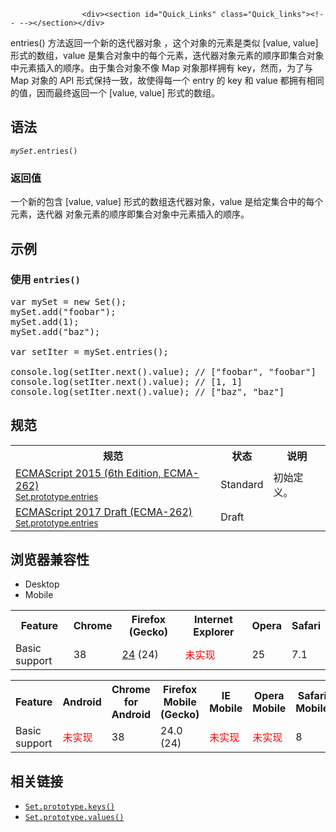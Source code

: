 
                
                  
                    <div><section id="Quick_Links" class="Quick_links"><!-- --></section></div>

<p>entries() &#x65B9;&#x6CD5;&#x8FD4;&#x56DE;&#x4E00;&#x4E2A;&#x65B0;&#x7684;&#x8FED;&#x4EE3;&#x5668;&#x5BF9;&#x8C61; &#xFF0C;&#x8FD9;&#x4E2A;&#x5BF9;&#x8C61;&#x7684;&#x5143;&#x7D20;&#x662F;&#x7C7B;&#x4F3C; [value, value] &#x5F62;&#x5F0F;&#x7684;&#x6570;&#x7EC4;&#xFF0C;value &#x662F;&#x96C6;&#x5408;&#x5BF9;&#x8C61;&#x4E2D;&#x7684;&#x6BCF;&#x4E2A;&#x5143;&#x7D20;&#xFF0C;&#x8FED;&#x4EE3;&#x5668;&#x5BF9;&#x8C61;&#x5143;&#x7D20;&#x7684;&#x987A;&#x5E8F;&#x5373;&#x96C6;&#x5408;&#x5BF9;&#x8C61;&#x4E2D;&#x5143;&#x7D20;&#x63D2;&#x5165;&#x7684;&#x987A;&#x5E8F;&#x3002;&#x7531;&#x4E8E;&#x96C6;&#x5408;&#x5BF9;&#x8C61;&#x4E0D;&#x50CF; Map &#x5BF9;&#x8C61;&#x90A3;&#x6837;&#x62E5;&#x6709; key&#xFF0C;&#x7136;&#x800C;&#xFF0C;&#x4E3A;&#x4E86;&#x4E0E; Map &#x5BF9;&#x8C61;&#x7684; API &#x5F62;&#x5F0F;&#x4FDD;&#x6301;&#x4E00;&#x81F4;&#xFF0C;&#x6545;&#x4F7F;&#x5F97;&#x6BCF;&#x4E00;&#x4E2A; entry &#x7684; key &#x548C; value &#x90FD;&#x62E5;&#x6709;&#x76F8;&#x540C;&#x7684;&#x503C;&#xFF0C;&#x56E0;&#x800C;&#x6700;&#x7EC8;&#x8FD4;&#x56DE;&#x4E00;&#x4E2A; [value, value] &#x5F62;&#x5F0F;&#x7684;&#x6570;&#x7EC4;&#x3002;</p>

<h2 id="&#x8BED;&#x6CD5;">&#x8BED;&#x6CD5;</h2>

<pre class="syntaxbox"><code><em>mySet</em>.entries()</code></pre>

<h3 id="&#x8FD4;&#x56DE;&#x503C;">&#x8FD4;&#x56DE;&#x503C;</h3>

<p>&#x4E00;&#x4E2A;&#x65B0;&#x7684;&#x5305;&#x542B; [value, value] &#x5F62;&#x5F0F;&#x7684;&#x6570;&#x7EC4;&#x8FED;&#x4EE3;&#x5668;&#x5BF9;&#x8C61;&#xFF0C;value &#x662F;&#x7ED9;&#x5B9A;&#x96C6;&#x5408;&#x4E2D;&#x7684;&#x6BCF;&#x4E2A;&#x5143;&#x7D20;&#xFF0C;&#x8FED;&#x4EE3;&#x5668; &#x5BF9;&#x8C61;&#x5143;&#x7D20;&#x7684;&#x987A;&#x5E8F;&#x5373;&#x96C6;&#x5408;&#x5BF9;&#x8C61;&#x4E2D;&#x5143;&#x7D20;&#x63D2;&#x5165;&#x7684;&#x987A;&#x5E8F;&#x3002;</p>

<h2 id="&#x793A;&#x4F8B;">&#x793A;&#x4F8B;</h2>

<h3 id="&#x4F7F;&#x7528;_entries()">&#x4F7F;&#x7528;&#xA0;<code>entries()</code></h3>

<pre class="brush:js">var mySet = new Set();
mySet.add(&quot;foobar&quot;);
mySet.add(1);
mySet.add(&quot;baz&quot;);

var setIter = mySet.entries();

console.log(setIter.next().value); // [&quot;foobar&quot;, &quot;foobar&quot;]
console.log(setIter.next().value); // [1, 1]
console.log(setIter.next().value); // [&quot;baz&quot;, &quot;baz&quot;]
</pre>

<h2 id="&#x89C4;&#x8303;">&#x89C4;&#x8303;</h2>

<table class="standard-table">
 <tbody>
  <tr>
   <th scope="col">&#x89C4;&#x8303;</th>
   <th scope="col">&#x72B6;&#x6001;</th>
   <th scope="col">&#x8BF4;&#x660E;</th>
  </tr>
  <tr>
   <td><a href="http://www.ecma-international.org/ecma-262/6.0/#sec-set.prototype.entries" class="external" lang="en" hreflang="en">ECMAScript 2015 (6th Edition, ECMA-262)<br><small lang="zh-CN">Set.prototype.entries</small></a></td>
   <td><span class="spec-Standard">Standard</span></td>
   <td>&#x521D;&#x59CB;&#x5B9A;&#x4E49;&#x3002;</td>
  </tr>
  <tr>
   <td><a href="https://tc39.github.io/ecma262/#sec-set.prototype.entries" class="external" lang="en" hreflang="en">ECMAScript 2017 Draft (ECMA-262)<br><small lang="zh-CN">Set.prototype.entries</small></a></td>
   <td><span class="spec-Draft">Draft</span></td>
   <td>&#xA0;</td>
  </tr>
 </tbody>
</table>

<h2 id="&#x6D4F;&#x89C8;&#x5668;&#x517C;&#x5BB9;&#x6027;">&#x6D4F;&#x89C8;&#x5668;&#x517C;&#x5BB9;&#x6027;&#xA0;</h2>

<p></p><div class="htab"> 
    <a name="AutoCompatibilityTable" id="AutoCompatibilityTable"></a> 
    <ul> 
        <li class="selected"><a>Desktop</a></li> 
        <li><a>Mobile</a></li> 
    </ul> 
</div><p></p>

<div id="compat-desktop">
<table class="compat-table">
 <tbody>
  <tr>
   <th>Feature</th>
   <th>Chrome</th>
   <th>Firefox (Gecko)</th>
   <th>Internet Explorer</th>
   <th>Opera</th>
   <th>Safari</th>
  </tr>
  <tr>
   <td>Basic support</td>
   <td>38</td>
   <td><a href="/en-US/Firefox/Releases/24" title="Released on 2013-09-17.">24</a> (24)</td>
   <td><span style="color: #f00;">&#x672A;&#x5B9E;&#x73B0;</span></td>
   <td>25</td>
   <td>7.1</td>
  </tr>
 </tbody>
</table>
</div>

<div id="compat-mobile">
<table class="compat-table">
 <tbody>
  <tr>
   <th>Feature</th>
   <th>Android</th>
   <th>Chrome for Android</th>
   <th>Firefox Mobile (Gecko)</th>
   <th>IE Mobile</th>
   <th>Opera Mobile</th>
   <th>Safari Mobile</th>
  </tr>
  <tr>
   <td>Basic support</td>
   <td><span style="color: #f00;">&#x672A;&#x5B9E;&#x73B0;</span></td>
   <td>38</td>
   <td>24.0 (24)</td>
   <td><span style="color: #f00;">&#x672A;&#x5B9E;&#x73B0;</span></td>
   <td><span style="color: #f00;">&#x672A;&#x5B9E;&#x73B0;</span></td>
   <td>8</td>
  </tr>
 </tbody>
</table>
</div>

<h2 id="&#x76F8;&#x5173;&#x94FE;&#x63A5;">&#x76F8;&#x5173;&#x94FE;&#x63A5;</h2>

<ul>
 <li><a href="/zh-CN/docs/Web/JavaScript/Reference/Global_Objects/Set/keys" class="new" title="&#x6B64;&#x9875;&#x9762;&#x4ECD;&#x672A;&#x88AB;&#x672C;&#x5730;&#x5316;, &#x671F;&#x5F85;&#x60A8;&#x7684;&#x7FFB;&#x8BD1;!"><code>Set.prototype.keys()</code></a></li>
 <li><a href="/zh-CN/docs/Web/JavaScript/Reference/Global_Objects/Set/values" title="values()&#xA0;&#x65B9;&#x6CD5;&#x8FD4;&#x56DE;&#x4E00;&#x4E2A; Iterator &#xA0;&#x5BF9;&#x8C61;&#xFF0C;&#x8FD9;&#x4E2A;&#x5BF9;&#x8C61;&#x4EE5;&#x63D2;&#x5165;Set&#xA0;&#x5BF9;&#x8C61;&#x7684;&#x987A;&#x5E8F;&#x5305;&#x542B;&#x4E86;&#x539F; Set &#x5BF9;&#x8C61;&#x91CC;&#x7684;&#x6BCF;&#x4E2A;&#x5143;&#x7D20;&#x3002;"><code>Set.prototype.values()</code></a></li>
</ul>
                  
                
              